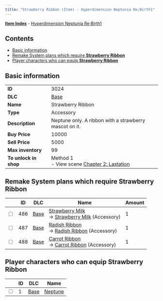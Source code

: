 ```yaml
---
title: "Strawberry Ribbon (Item) - Hyperdimension Neptunia Re;Birth1"
---
```


[**Item Index**](/neptunia/rb1/item/index.html) - [Hyperdimension Neptunia Re;Birth1](/neptunia/rb1)

## Contents

- [Basic information](#basic-information)
- [Remake System plans which require **Strawberry Ribbon**](#remake-system-plans-which-require-strawberry-ribbon)
- [Player characters who can equip **Strawberry Ribbon**](#player-characters-who-can-equip-strawberry-ribbon)

## Basic information

|   |   |
| -- | -- |
| **ID** | 3024 |
| **DLC** | [Base](/neptunia/rb1/dlc/1-base.html) |
| **Name** | Strawberry Ribbon |
| **Type** | Accessory |
| **Description** | Neptune only. A ribbon with a strawberry mascot on it. |
| **Buy Price** | 10000 |
| **Sell Price** | 5000 |
| **Max inventory** | 99 |
| **To unlock in shop** | Method 1<br />- View scene [Chapter 2: Lastation](/neptunia/rb1/scene/1-202-chapter-2-lastation.html) |

## Remake System plans which require **Strawberry Ribbon**

|    | ID | DLC | Name | Amount |
| -- | -- | --- | ---- | ------ |
| <input type="checkbox" id="rb1-remake-1-486" class="trackbox" /> | 486 | [Base](/neptunia/rb1/dlc/1-base.html) | [Strawberry Milk](/neptunia/rb1/remake/1-486-strawberry-milk.html)<br />→ [Strawberry Milk](/neptunia/rb1/item/1-3025-strawberry-milk.html) (Accessory) | 1 |
| <input type="checkbox" id="rb1-remake-1-487" class="trackbox" /> | 487 | [Base](/neptunia/rb1/dlc/1-base.html) | [Radish Ribbon](/neptunia/rb1/remake/1-487-radish-ribbon.html)<br />→ [Radish Ribbon](/neptunia/rb1/item/1-3026-radish-ribbon.html) (Accessory) | 1 |
| <input type="checkbox" id="rb1-remake-1-488" class="trackbox" /> | 488 | [Base](/neptunia/rb1/dlc/1-base.html) | [Carrot Ribbon](/neptunia/rb1/remake/1-488-carrot-ribbon.html)<br />→ [Carrot Ribbon](/neptunia/rb1/item/1-3027-carrot-ribbon.html) (Accessory) | 1 |

## Player characters who can equip **Strawberry Ribbon**

|    | ID | DLC | Name |
| -- | -- | --- | ---- |
| <input type="checkbox" id="rb1-player-1-1" class="trackbox" /> | 1 | [Base](/neptunia/rb1/dlc/1-base.html) | [Neptune](/neptunia/rb1/player/1-1-neptune.html) |